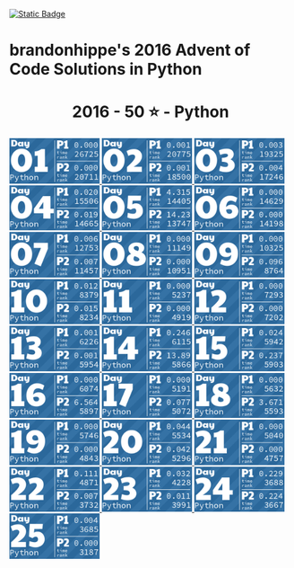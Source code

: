 <p><a href = "https://adventofcode.com/2016"> <img alt="Static Badge" src="https://img.shields.io/badge/Python-50*-118a03?style=flat-square&logo=data%3Aimage%2Fjpg%3Bbase64%2C%2F9j%2F4AAQSkZJRgABAQAAAQABAAD%2F%2FgAfQ29tcHJlc3NlZCBieSBqcGVnLXJlY29tcHJlc3P%2F2wCEAAQEBAQEBAQEBAQGBgUGBggHBwcHCAwJCQkJCQwTDA4MDA4MExEUEA8QFBEeFxUVFx4iHRsdIiolJSo0MjRERFwBBAQEBAQEBAQEBAYGBQYGCAcHBwcIDAkJCQkJDBMMDgwMDgwTERQQDxAUER4XFRUXHiIdGx0iKiUlKjQyNEREXP%2FCABEIAEAAQAMBIgACEQEDEQH%2FxAAcAAEAAgIDAQAAAAAAAAAAAAAABggFBwMECQH%2F2gAIAQEAAAAAo%2BZXkwwNz5LQwnkD3pk68TyBrFb2kfbiejq3H30t5vM%2FjFs4d0tlVAMhcWlS5tScQAf%2FxAAYAQADAQEAAAAAAAAAAAAAAAABBQYCBP%2FaAAgBAhAAAABtxDuVyOa9rAi%2FysLH%2F8QAGAEAAwEBAAAAAAAAAAAAAAAAAQIEAAP%2F2gAIAQMQAAAAnbL0oM3Osxl8n%2F%2FEADYQAAEEAQEEBwYEBwAAAAAAAAIBAwQFBgcACBEhEBITIDEyQRQVIlNhchYXMFJic4KRkqPB%2F9oACAEBAAE%2FAOmkpLTI7SJS0sQpM%2BUSgyyKoimqJx9dsgx%2B4xa2k0d9CKJYx0BXWTVFUe0BDHmPFOaL393xvtNXcR%2Bjr5f4sntvLN9TWDIS%2FfGgH%2FoEe7K0xz6JQV2UHi85ynmxhlNSWG%2B2RGj5oTiBxIEVPUujduDr6wYx9AnF%2FaKe29E31NWZxfMrIRdFdpjntpSzsji4xNSpiRjkuSng7ECaBOKq31%2BCuf09OCbyuc4gzDrbEGLqqjgDQMv8GXgaDkgtuhtHyXd11l5XdfHqbt7z%2B0okKQp%2FR9v4HNsH3d4GB59VZjQ5G5JrWWpKLElNorqdu0oIoOhyLbUTd%2Fhaj51%2BKrjIHYlcMCPGWNGaTtjJpSVVVw%2BQptIud3LRnlXQo9tdM%2BVGESfJQ%2F5pr1G9s63m82ypmZXU7DFJWPgbRA3wffNs%2BSobh9wRIiEQFVJVREROaqq7acwPyR0kfu81sZSvK37Y7EeeJRYI%2BTcVkC5Ca%2Bu2ZsNa8aRpZ4XayWJRAr7cUHyBDeb88OSI7OtOsOuMvtk262SgYGnAhIV4Kiovqnd3ZdLEvLNdQb6OiVNW6qQEd8r8oPFz7GdtftWS1CyH3VUSVXGqpwhjdXyyXvApH%2FA20J1Yd03yT2axdIscsyBuaHyD8BkD9vgW281pczBkhqXjjYlW2Kh7yBrmAPn5JA%2FwO9yqZgSbSuj2sxYkByS0EmQIK4rTKkiGaCPMlFPTbWzVXHKHDKjTPTOcycN%2BA2MmRFPiLcMk5Ndb5jvifToRqtSWONWemOpEuP7rCE6kR%2BYfAFionxxzJfUPFva%2Fj1MS7tY1DPObVNyXBiSTBQJxlF%2BFVRfX9L%2F%2FxAAlEQACAwABAwMFAQAAAAAAAAABAgMEBQARQVEGEDESFDI0YpH%2F2gAIAQIBAT8A5o2Wp0LlpAC0MLuAfjqo68y7T3s6lccAPNCjkD4BI9tSTVhijky68MzBuskcjFSy%2FwAnzzV9V13zNGjoU7FG29eRVSVeqsxHZhzH9VVosrNoUali7bSBFZIkIVWHljzLl1Zo5JNSvDAWYGOONixC%2FwBHz7bfX1JqR4Fb9WuwkuzAf4gPnmMD6Y1nw7H6VpjJTlPnuhPs6l0dQxUkEdR8jmRk18isYISzu7l5JX%2FJ2Pc81sqvr1ft5yVKsHjkX8kYdxyNTHGiFyxVQPqPyenc8%2F%2FEACIRAAICAAUFAQAAAAAAAAAAAAECAAMEEBIhURETIzJBgf%2FaAAgBAwEBPwCIup1Xkx10O68HplWKySLCRwRK8O3cR0cMoYbiWYdjY7uyqpb7LBWCBWxPJOVXgrNzex2QS3z1i0ey7MMhLLDY3U7fAJXYam1D9EO5Jn%2F%2F2Q%3D%3D&labelColor=black" target="_blank"></a></p>

# brandonhippe's 2016 Advent of Code Solutions in Python
<!-- #{(lang_tiles)} -->
<h1 align="center">
  2016 - 50 ⭐ - Python
</h1>
<a href="1.py">
  <img src=".tiles/python/images/2016/01.png" width="161px">
</a>
<a href="2.py">
  <img src=".tiles/python/images/2016/02.png" width="161px">
</a>
<a href="3.py">
  <img src=".tiles/python/images/2016/03.png" width="161px">
</a>
<a href="4.py">
  <img src=".tiles/python/images/2016/04.png" width="161px">
</a>
<a href="5.py">
  <img src=".tiles/python/images/2016/05.png" width="161px">
</a>
<a href="6.py">
  <img src=".tiles/python/images/2016/06.png" width="161px">
</a>
<a href="7.py">
  <img src=".tiles/python/images/2016/07.png" width="161px">
</a>
<a href="8.py">
  <img src=".tiles/python/images/2016/08.png" width="161px">
</a>
<a href="9.py">
  <img src=".tiles/python/images/2016/09.png" width="161px">
</a>
<a href="10.py">
  <img src=".tiles/python/images/2016/10.png" width="161px">
</a>
<a href="11.py">
  <img src=".tiles/python/images/2016/11.png" width="161px">
</a>
<a href="12.py">
  <img src=".tiles/python/images/2016/12.png" width="161px">
</a>
<a href="13.py">
  <img src=".tiles/python/images/2016/13.png" width="161px">
</a>
<a href="14.py">
  <img src=".tiles/python/images/2016/14.png" width="161px">
</a>
<a href="15.py">
  <img src=".tiles/python/images/2016/15.png" width="161px">
</a>
<a href="16.py">
  <img src=".tiles/python/images/2016/16.png" width="161px">
</a>
<a href="17.py">
  <img src=".tiles/python/images/2016/17.png" width="161px">
</a>
<a href="18.py">
  <img src=".tiles/python/images/2016/18.png" width="161px">
</a>
<a href="19.py">
  <img src=".tiles/python/images/2016/19.png" width="161px">
</a>
<a href="20.py">
  <img src=".tiles/python/images/2016/20.png" width="161px">
</a>
<a href="21.py">
  <img src=".tiles/python/images/2016/21.png" width="161px">
</a>
<a href="22.py">
  <img src=".tiles/python/images/2016/22.png" width="161px">
</a>
<a href="23.py">
  <img src=".tiles/python/images/2016/23.png" width="161px">
</a>
<a href="24.py">
  <img src=".tiles/python/images/2016/24.png" width="161px">
</a>
<a href="25.py">
  <img src=".tiles/python/images/2016/25.png" width="161px">
</a>
<!-- #{/(lang_tiles)} -->
